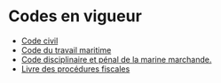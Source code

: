 # Codes en vigueur

- [Code civil](code-civil)
- [Code du travail maritime](code-du-travail-maritime)
- [Code disciplinaire et pénal de la marine marchande.](code-disciplinaire-et-penal-de-la-marine-marchande)
- [Livre des procédures fiscales](livre-des-procedures-fiscales)
